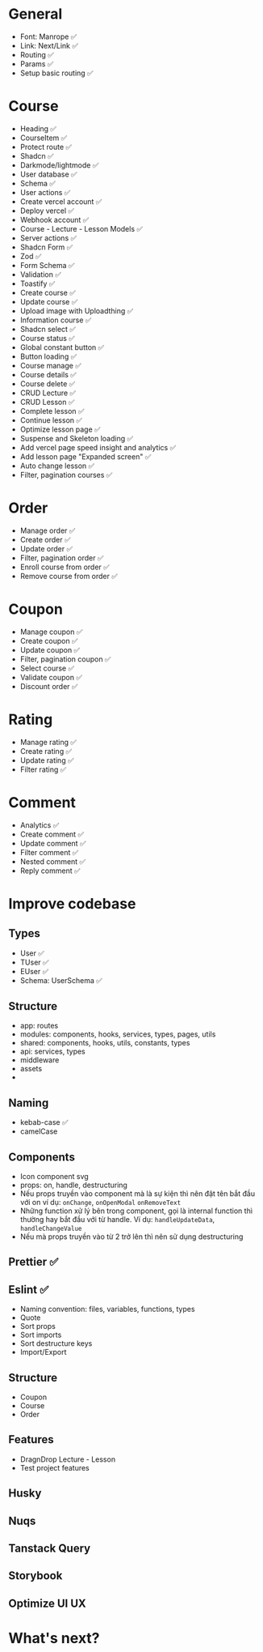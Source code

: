 # General

- Font: Manrope ✅
- Link: Next/Link ✅
- Routing ✅
- Params ✅
- Setup basic routing ✅

# Course

- Heading ✅
- CourseItem ✅
- Protect route ✅
- Shadcn ✅
- Darkmode/lightmode ✅
- User database ✅
- Schema ✅
- User actions ✅
- Create vercel account ✅
- Deploy vercel ✅
- Webhook account ✅
- Course - Lecture - Lesson Models ✅
- Server actions ✅
- Shadcn Form ✅
- Zod ✅
- Form Schema ✅
- Validation ✅
- Toastify ✅
- Create course ✅
- Update course ✅
- Upload image with Uploadthing ✅
- Information course ✅
- Shadcn select ✅
- Course status ✅
- Global constant button ✅
- Button loading ✅
- Course manage ✅
- Course details ✅
- Course delete ✅
- CRUD Lecture ✅
- CRUD Lesson ✅
- Complete lesson ✅
- Continue lesson ✅
- Optimize lesson page ✅
- Suspense and Skeleton loading ✅
- Add vercel page speed insight and analytics ✅
- Add lesson page "Expanded screen" ✅
- Auto change lesson ✅
- Filter, pagination courses ✅

# Order

- Manage order ✅
- Create order ✅
- Update order ✅
- Filter, pagination order ✅
- Enroll course from order ✅
- Remove course from order ✅

# Coupon

- Manage coupon ✅
- Create coupon ✅
- Update coupon ✅
- Filter, pagination coupon ✅
- Select course ✅
- Validate coupon ✅
- Discount order ✅

# Rating

- Manage rating ✅
- Create rating ✅
- Update rating ✅
- Filter rating ✅

# Comment

- Analytics ✅
- Create comment ✅
- Update comment ✅
- Filter comment ✅
- Nested comment ✅
- Reply comment ✅

# Improve codebase

## Types

- User ✅
- TUser ✅
- EUser ✅
- Schema: UserSchema ✅

## Structure

- app: routes
- modules: components, hooks, services, types, pages, utils
- shared: components, hooks, utils, constants, types
- api: services, types
- middleware
- assets
-

## Naming

- kebab-case ✅
- camelCase

## Components

- Icon component svg
- props: on, handle, destructuring
- Nếu props truyền vào component mà là sự kiện thì nên đặt tên bắt đầu với on ví dụ: `onChange`, `onOpenModal` `onRemoveText`
- Những function xử lý bên trong component, gọi là internal function thì thường hay bắt đầu với từ handle. Ví dụ: `handleUpdateData`, `handleChangeValue`
- Nếu mà props truyền vào từ 2 trở lên thì nên sử dụng destructuring

## Prettier ✅

## Eslint ✅

- Naming convention: files, variables, functions, types
- Quote
- Sort props
- Sort imports
- Sort destructure keys
- Import/Export

## Structure

- Coupon
- Course
- Order

## Features

- DragnDrop Lecture - Lesson
- Test project features

## Husky

## Nuqs

## Tanstack Query

## Storybook

## Optimize UI UX

# What's next?
